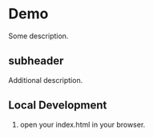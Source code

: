# Demo

Some description.

## subheader

Additional description.

## Local Development

1. open your index.html in your browser.
